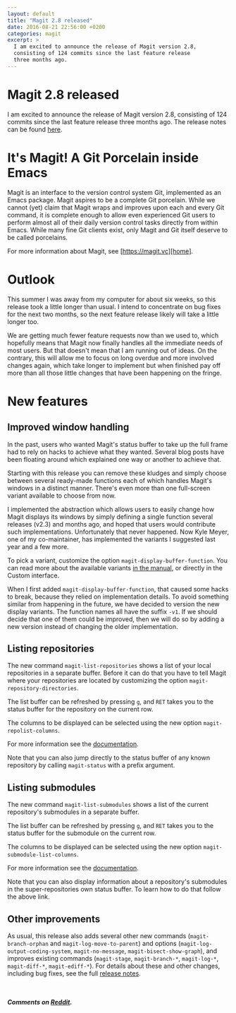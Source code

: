 ```yaml
---
layout: default
title: "Magit 2.8 released"
date: 2016-08-21 22:56:00 +0200
categories: magit
excerpt: >
  I am excited to announce the release of Magit version 2.8,
  consisting of 124 commits since the last feature release
  three months ago.
---
```


# Magit 2.8 released

I am excited to announce the release of Magit version 2.8, consisting
of 124 commits since the last feature release three months ago.  The
release notes can be found [here][relnotes].

# It's Magit!  A Git Porcelain inside Emacs

Magit is an interface to the version control system Git, implemented
as an Emacs package.  Magit aspires to be a complete Git porcelain.
While we cannot (yet) claim that Magit wraps and improves upon each
and every Git command, it is complete enough to allow even experienced
Git users to perform almost all of their daily version control tasks
directly from within Emacs.  While many fine Git clients exist, only
Magit and Git itself deserve to be called porcelains.

For more information about Magit, see [https://magit.vc][home].

# Outlook

This summer I was away from my computer for about six weeks, so this
release took a little longer than usual.  I intend to concentrate on
bug fixes for the next two months, so the next feature release likely
will take a little longer too.

We are getting much fewer feature requests now than we used to, which
hopefully means that Magit now finally handles all the immediate needs
of most users.  But that doesn't mean that I am running out of ideas.
On the contrary, this will allow me to focus on long overdue and more
involved changes again, which take longer to implement but when
finished pay off more than all those little changes that have been
happening on the fringe.

# New features

## Improved window handling

In the past, users who wanted Magit's status buffer to take up the
full frame had to rely on hacks to achieve what they wanted.  Several
blog posts have been floating around which explained one way or
another to achieve that.

Starting with this release you can remove these kludges and simply
choose between several ready-made functions each of which handles
Magit's windows in a distinct manner.  There's even more than one
full-screen variant available to choose from now.

I implemented the abstraction which allows users to easily change how
Magit displays its windows by simply defining a single function
several releases (v2.3) and months ago, and hoped that users would
contribute such implementations.  Unfortunately that never happened.
Now Kyle Meyer, one of my co-maintainer, has implemented the variants
I suggested last year and a few more.

To pick a variant, customize the option `magit-display-buffer-function`.
You can read more about the available variants [in the manual][display],
or directly in the Custom interface.

When I first added `magit-display-buffer-function`, that caused some
hacks to break, because they relied on implementation details.  To
avoid something similar from happening in the future, we have decided
to version the new display variants.  The function names all have the
suffix `-v1`.  If we should decide that one of them could be improved,
then we will do so by adding a new version instead of changing the
older implementation.

## Listing repositories

The new command `magit-list-repositories` shows a list of your local
repositories in a separate buffer.  Before it can do that you have to
tell Magit where your repositories are located by customizing the
option `magit-repository-directories`.

The list buffer can be refreshed by pressing `g`, and `RET` takes you
to the status buffer for the repository on the current row.

The columns to be displayed can be selected using the new option
`magit-repolist-columns`.

For more information see the [documentation][repolist].

Note that you can also jump directly to the status buffer of any known
repository by calling `magit-status` with a prefix argument.

## Listing submodules

The new command `magit-list-submodules` shows a list of the current
repository's submodules in a separate buffer.

The list buffer can be refreshed by pressing `g`, and `RET` takes you
to the status buffer for the submodule on the current row.

The columns to be displayed can be selected using the new option
`magit-submodule-list-columns`.

For more information see the [documentation][modlist].

Note that you can also display information about a repository's
submodules in the super-repositories own status buffer.  To learn how
to do that follow the above link.

## Other improvements

As usual, this release also adds several other new commands
(`magit-branch-orphan` and `magit-log-move-to-parent`) and options
(`magit-log-output-coding-system`, `magit-no-message`,
`magit-bisect-show-graph`), and improves existing commands
(`magit-stage`, `magit-branch-*`, `magit-log-*`, `magit-diff-*`,
`magit-ediff-*`).  For details about these and other changes,
including bug fixes, see the full [release notes][relnotes].

<br/><br/>***Comments on [Reddit](https://www.reddit.com/r/emacs/comments/4yx3gg/magit_v28_released/).***

[home]:     https://magit.vc
[relnotes]: https://raw.githubusercontent.com/magit/magit/master/Documentation/RelNotes/2.8.0.txt
[display]:  https://magit.vc/manual/magit/Switching-Buffers.html
[repolist]: https://magit.vc/manual/magit/Repository-List.html
[modlist]:  https://magit.vc/manual/magit/Listing-Submodules.html
